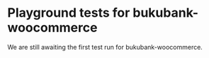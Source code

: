 # Playground tests for bukubank-woocommerce
We are still awaiting the first test run for bukubank-woocommerce.
